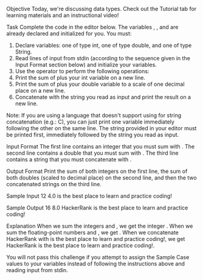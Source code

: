 Objective 
Today, we're discussing data types. Check out the Tutorial tab for learning materials and an instructional video!

Task 
Complete the code in the editor below. The variables , , and  are already declared and initialized for you. You must:

1. Declare  variables: one of type int, one of type double, and one of type String.
2. Read  lines of input from stdin (according to the sequence given in the Input Format section below) and initialize your variables.
3. Use the  operator to perform the following operations: 
  1. Print the sum of  plus your int variable on a new line.
  2. Print the sum of  plus your double variable to a scale of one decimal place on a new line.
  3. Concatenate  with the string you read as input and print the result on a new line.

Note: 
If you are using a language that doesn't support using  for string concatenation (e.g.: C), you can just print one variable immediately following the other on the same line. The string provided in your editor must be printed first, immediately followed by the string you read as input.

Input Format
The first line contains an integer that you must sum with . 
The second line contains a double that you must sum with . 
The third line contains a string that you must concatenate with .

Output Format
Print the sum of both integers on the first line, the sum of both doubles (scaled to  decimal place) on the second line, and then the two concatenated strings on the third line.

Sample Input
12
4.0
is the best place to learn and practice coding!

Sample Output
16
8.0
HackerRank is the best place to learn and practice coding!

Explanation
When we sum the integers  and , we get the integer . 
When we sum the floating-point numbers  and , we get . 
When we concatenate HackerRank with is the best place to learn and practice coding!, we get HackerRank is the best place to learn and practice coding!.

You will not pass this challenge if you attempt to assign the Sample Case values to your variables instead of following the instructions above and reading input from stdin.
